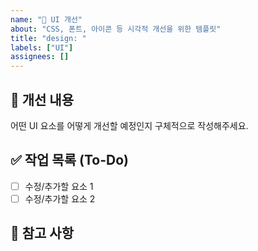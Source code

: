 ```yaml
---
name: "🎨 UI 개선"
about: "CSS, 폰트, 아이콘 등 시각적 개선을 위한 템플릿"
title: "design: "
labels: ["UI"]
assignees: []
---
```


## 🎨 개선 내용

어떤 UI 요소를 어떻게 개선할 예정인지 구체적으로 작성해주세요.

## ✅ 작업 목록 (To-Do)

- [ ] 수정/추가할 요소 1  
- [ ] 수정/추가할 요소 2  

## 📎 참고 사항